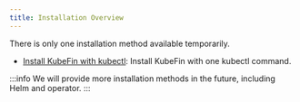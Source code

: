 ```yaml
---
title: Installation Overview
---
```


There is only one installation method available temporarily.

- [Install KubeFin with kubectl](./installation/kubectl.md): Install KubeFin with one kubectl command.

:::info
We will provide more installation methods in the future, including Helm and operator.
:::